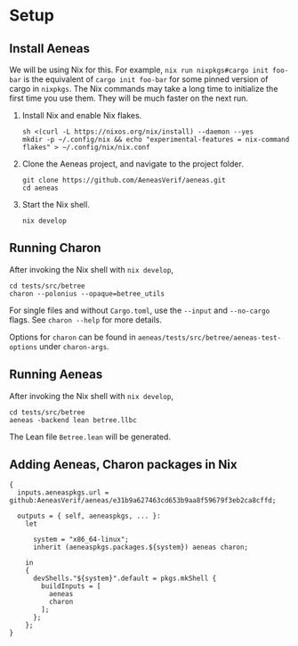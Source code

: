 # Setup

## Install Aeneas

We will be using Nix for this. For example, `nix run nixpkgs#cargo init foo-bar` is the equivalent of `cargo init foo-bar` for some pinned version of cargo in `nixpkgs`. The Nix commands may take a long time to initialize the first time you use them. They will be much faster on the next run.

1. Install Nix and enable Nix flakes.
   ```
   sh <(curl -L https://nixos.org/nix/install) --daemon --yes
   mkdir -p ~/.config/nix && echo "experimental-features = nix-command flakes" > ~/.config/nix/nix.conf
   ```

2. Clone the Aeneas project, and navigate to the project folder.
   ```
   git clone https://github.com/AeneasVerif/aeneas.git
   cd aeneas
   ```

3. Start the Nix shell. 
   ```
   nix develop
   ```

## Running Charon

After invoking the Nix shell with `nix develop`,

```
cd tests/src/betree
charon --polonius --opaque=betree_utils
```

For single files and without `Cargo.toml`, use the `--input` and `--no-cargo` flags. See `charon --help` for more details.

Options for `charon` can be found in `aeneas/tests/src/betree/aeneas-test-options` under `charon-args`.

## Running Aeneas

After invoking the Nix shell with `nix develop`,

```
cd tests/src/betree
aeneas -backend lean betree.llbc
```

The Lean file `Betree.lean` will be generated.

## Adding Aeneas, Charon packages in Nix

```
{
  inputs.aeneaspkgs.url = github:AeneasVerif/aeneas/e31b9a627463cd653b9aa8f59679f3eb2ca8cffd;

  outputs = { self, aeneaspkgs, ... }: 
    let

      system = "x86_64-linux";
      inherit (aeneaspkgs.packages.${system}) aeneas charon;

    in 
    {
      devShells."${system}".default = pkgs.mkShell {
        buildInputs = [ 
          aeneas
          charon
        ];
      };
    };
}
```